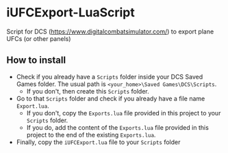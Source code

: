 # iUFCExport-LuaScript
Script for DCS (https://www.digitalcombatsimulator.com/) to export plane UFCs (or other panels)

## How to install
- Check if you already have a `Scripts` folder inside your DCS Saved Games folder. The usual path is `<your_home>\Saved Games\DCS\Scripts`.
  - If you don't, then create this `Scripts` folder.
- Go to that `Scripts` folder and check if you already have a file name `Export.lua`.
  - If you don't, copy the `Exports.lua` file provided in this project to your `Scripts` folder.
  - If you do, add the content of the `Exports.lua` file provided in this project to the end of the existing `Exports.lua`.
- Finally, copy the `iUFCExport.lua` file to your `Scripts` folder
